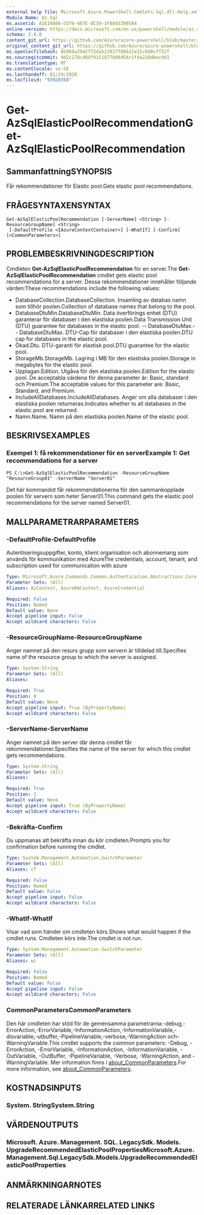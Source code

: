 ```yaml
---
external help file: Microsoft.Azure.PowerShell.Cmdlets.Sql.dll-Help.xml
Module Name: Az.Sql
ms.assetid: A1E19A66-CD70-467E-8C59-1F88453905A4
online version: https://docs.microsoft.com/en-us/powershell/module/az.sql/get-azsqlelasticpoolrecommendation
schema: 2.0.0
content_git_url: https://github.com/Azure/azure-powershell/blob/master/src/Sql/Sql/help/Get-AzSqlElasticPoolRecommendation.md
original_content_git_url: https://github.com/Azure/azure-powershell/blob/master/src/Sql/Sql/help/Get-AzSqlElasticPoolRecommendation.md
ms.openlocfilehash: 8b969a3942f72da522937f06621e11c0d8cff32f
ms.sourcegitcommit: 4d2c178cd6df9151877b08d54c1f4a228dbec9d1
ms.translationtype: MT
ms.contentlocale: sv-SE
ms.lasthandoff: 01/29/2020
ms.locfileid: "93920358"
---
```

# <span data-ttu-id="cbca2-101">Get-AzSqlElasticPoolRecommendation</span><span class="sxs-lookup"><span data-stu-id="cbca2-101">Get-AzSqlElasticPoolRecommendation</span></span>

## <span data-ttu-id="cbca2-102">Sammanfattning</span><span class="sxs-lookup"><span data-stu-id="cbca2-102">SYNOPSIS</span></span>
<span data-ttu-id="cbca2-103">Får rekommendationer för Elastic pool.</span><span class="sxs-lookup"><span data-stu-id="cbca2-103">Gets elastic pool recommendations.</span></span>

## <span data-ttu-id="cbca2-104">FRÅGESYNTAXEN</span><span class="sxs-lookup"><span data-stu-id="cbca2-104">SYNTAX</span></span>

```
Get-AzSqlElasticPoolRecommendation [-ServerName] <String> [-ResourceGroupName] <String>
 [-DefaultProfile <IAzureContextContainer>] [-WhatIf] [-Confirm] [<CommonParameters>]
```

## <span data-ttu-id="cbca2-105">PROBLEMBESKRIVNING</span><span class="sxs-lookup"><span data-stu-id="cbca2-105">DESCRIPTION</span></span>
<span data-ttu-id="cbca2-106">Cmdleten **Get-AzSqlElasticPoolRecommendation** för en server.</span><span class="sxs-lookup"><span data-stu-id="cbca2-106">The **Get-AzSqlElasticPoolRecommendation** cmdlet gets elastic pool recommendations for a server.</span></span>
<span data-ttu-id="cbca2-107">Dessa rekommendationer innehåller följande värden:</span><span class="sxs-lookup"><span data-stu-id="cbca2-107">These recommendations include the following values:</span></span>
- <span data-ttu-id="cbca2-108">DatabaseCollection.</span><span class="sxs-lookup"><span data-stu-id="cbca2-108">DatabaseCollection.</span></span> <span data-ttu-id="cbca2-109">Insamling av databas namn som tillhör poolen.</span><span class="sxs-lookup"><span data-stu-id="cbca2-109">Collection of database names that belong to the pool.</span></span> 
- <span data-ttu-id="cbca2-110">DatabaseDtuMin.</span><span class="sxs-lookup"><span data-stu-id="cbca2-110">DatabaseDtuMin.</span></span> <span data-ttu-id="cbca2-111">Data överförings enhet (DTU) garanterar för databaser i den elastiska poolen.</span><span class="sxs-lookup"><span data-stu-id="cbca2-111">Data Transmission Unit (DTU) guarantee for databases in the elastic pool.</span></span> 
 <span data-ttu-id="cbca2-112">-- DatabaseDtuMax.</span><span class="sxs-lookup"><span data-stu-id="cbca2-112">-- DatabaseDtuMax.</span></span> <span data-ttu-id="cbca2-113">DTU-Cap för databaser i den elastiska poolen.</span><span class="sxs-lookup"><span data-stu-id="cbca2-113">DTU cap for databases in the elastic pool.</span></span> 
- <span data-ttu-id="cbca2-114">Ökad.</span><span class="sxs-lookup"><span data-stu-id="cbca2-114">Dtu.</span></span> <span data-ttu-id="cbca2-115">DTU-garanti för elastisk pool.</span><span class="sxs-lookup"><span data-stu-id="cbca2-115">DTU guarantee for the elastic pool.</span></span> 
- <span data-ttu-id="cbca2-116">StorageMb.</span><span class="sxs-lookup"><span data-stu-id="cbca2-116">StorageMb.</span></span> <span data-ttu-id="cbca2-117">Lagring i MB för den elastiska poolen.</span><span class="sxs-lookup"><span data-stu-id="cbca2-117">Storage in megabytes for the elastic pool.</span></span> 
- <span data-ttu-id="cbca2-118">Upplagan.</span><span class="sxs-lookup"><span data-stu-id="cbca2-118">Edition.</span></span> <span data-ttu-id="cbca2-119">Utgåva för den elastiska poolen.</span><span class="sxs-lookup"><span data-stu-id="cbca2-119">Edition for the elastic pool.</span></span> <span data-ttu-id="cbca2-120">De acceptabla värdena för denna parameter är: Basic, standard och Premium.</span><span class="sxs-lookup"><span data-stu-id="cbca2-120">The acceptable values for this parameter are: Basic, Standard, and Premium.</span></span> 
- <span data-ttu-id="cbca2-121">IncludeAllDatabases.</span><span class="sxs-lookup"><span data-stu-id="cbca2-121">IncludeAllDatabases.</span></span> <span data-ttu-id="cbca2-122">Anger om alla databaser i den elastiska poolen returneras.</span><span class="sxs-lookup"><span data-stu-id="cbca2-122">Indicates whether to all databases in the elastic pool are returned.</span></span> 
- <span data-ttu-id="cbca2-123">Namn.</span><span class="sxs-lookup"><span data-stu-id="cbca2-123">Name.</span></span> <span data-ttu-id="cbca2-124">Namn på den elastiska poolen.</span><span class="sxs-lookup"><span data-stu-id="cbca2-124">Name of the elastic pool.</span></span>

## <span data-ttu-id="cbca2-125">BESKRIVS</span><span class="sxs-lookup"><span data-stu-id="cbca2-125">EXAMPLES</span></span>

### <span data-ttu-id="cbca2-126">Exempel 1: få rekommendationer för en server</span><span class="sxs-lookup"><span data-stu-id="cbca2-126">Example 1: Get recommendations for a server</span></span>
```
PS C:\>Get-AzSqlElasticPoolRecommendation -ResourceGroupName "ResourceGroup01" -ServerName "Server01"
```

<span data-ttu-id="cbca2-127">Det här kommandot får rekommendationerna för den sammankopplade poolen för servern som heter Server01.</span><span class="sxs-lookup"><span data-stu-id="cbca2-127">This command gets the elastic pool recommendations for the server named Server01.</span></span>

## <span data-ttu-id="cbca2-128">MALLPARAMETRAR</span><span class="sxs-lookup"><span data-stu-id="cbca2-128">PARAMETERS</span></span>

### <span data-ttu-id="cbca2-129">-DefaultProfile</span><span class="sxs-lookup"><span data-stu-id="cbca2-129">-DefaultProfile</span></span>
<span data-ttu-id="cbca2-130">Autentiseringsuppgifter, konto, klient organisation och abonnemang som används för kommunikation med Azure</span><span class="sxs-lookup"><span data-stu-id="cbca2-130">The credentials, account, tenant, and subscription used for communication with azure</span></span>

```yaml
Type: Microsoft.Azure.Commands.Common.Authentication.Abstractions.Core.IAzureContextContainer
Parameter Sets: (All)
Aliases: AzContext, AzureRmContext, AzureCredential

Required: False
Position: Named
Default value: None
Accept pipeline input: False
Accept wildcard characters: False
```

### <span data-ttu-id="cbca2-131">-ResourceGroupName</span><span class="sxs-lookup"><span data-stu-id="cbca2-131">-ResourceGroupName</span></span>
<span data-ttu-id="cbca2-132">Anger namnet på den resurs grupp som servern är tilldelad till.</span><span class="sxs-lookup"><span data-stu-id="cbca2-132">Specifies name of the resource group to which the server is assigned.</span></span>

```yaml
Type: System.String
Parameter Sets: (All)
Aliases:

Required: True
Position: 0
Default value: None
Accept pipeline input: True (ByPropertyName)
Accept wildcard characters: False
```

### <span data-ttu-id="cbca2-133">-ServerName</span><span class="sxs-lookup"><span data-stu-id="cbca2-133">-ServerName</span></span>
<span data-ttu-id="cbca2-134">Anger namnet på den server där denna cmdlet får rekommendationer.</span><span class="sxs-lookup"><span data-stu-id="cbca2-134">Specifies the name of the server for which this cmdlet gets recommendations.</span></span>

```yaml
Type: System.String
Parameter Sets: (All)
Aliases:

Required: True
Position: 1
Default value: None
Accept pipeline input: True (ByPropertyName)
Accept wildcard characters: False
```

### <span data-ttu-id="cbca2-135">-Bekräfta</span><span class="sxs-lookup"><span data-stu-id="cbca2-135">-Confirm</span></span>
<span data-ttu-id="cbca2-136">Du uppmanas att bekräfta innan du kör cmdleten.</span><span class="sxs-lookup"><span data-stu-id="cbca2-136">Prompts you for confirmation before running the cmdlet.</span></span>

```yaml
Type: System.Management.Automation.SwitchParameter
Parameter Sets: (All)
Aliases: cf

Required: False
Position: Named
Default value: False
Accept pipeline input: False
Accept wildcard characters: False
```

### <span data-ttu-id="cbca2-137">-WhatIf</span><span class="sxs-lookup"><span data-stu-id="cbca2-137">-WhatIf</span></span>
<span data-ttu-id="cbca2-138">Visar vad som händer om cmdleten körs.</span><span class="sxs-lookup"><span data-stu-id="cbca2-138">Shows what would happen if the cmdlet runs.</span></span>
<span data-ttu-id="cbca2-139">Cmdleten körs inte.</span><span class="sxs-lookup"><span data-stu-id="cbca2-139">The cmdlet is not run.</span></span>

```yaml
Type: System.Management.Automation.SwitchParameter
Parameter Sets: (All)
Aliases: wi

Required: False
Position: Named
Default value: False
Accept pipeline input: False
Accept wildcard characters: False
```

### <span data-ttu-id="cbca2-140">CommonParameters</span><span class="sxs-lookup"><span data-stu-id="cbca2-140">CommonParameters</span></span>
<span data-ttu-id="cbca2-141">Den här cmdleten har stöd för de gemensamma parametrarna:-debug,-ErrorAction,-ErrorVariable,-InformationAction,-InformationVariable,-disvariable,-utbuffer,-PipelineVariable,-verbose,-WarningAction och-WarningVariable.</span><span class="sxs-lookup"><span data-stu-id="cbca2-141">This cmdlet supports the common parameters: -Debug, -ErrorAction, -ErrorVariable, -InformationAction, -InformationVariable, -OutVariable, -OutBuffer, -PipelineVariable, -Verbose, -WarningAction, and -WarningVariable.</span></span> <span data-ttu-id="cbca2-142">Mer information finns i [about_CommonParameters](https://go.microsoft.com/fwlink/?LinkID=113216).</span><span class="sxs-lookup"><span data-stu-id="cbca2-142">For more information, see [about_CommonParameters](https://go.microsoft.com/fwlink/?LinkID=113216).</span></span>

## <span data-ttu-id="cbca2-143">KOSTNADS</span><span class="sxs-lookup"><span data-stu-id="cbca2-143">INPUTS</span></span>

### <span data-ttu-id="cbca2-144">System. String</span><span class="sxs-lookup"><span data-stu-id="cbca2-144">System.String</span></span>

## <span data-ttu-id="cbca2-145">VÄRDEN</span><span class="sxs-lookup"><span data-stu-id="cbca2-145">OUTPUTS</span></span>

### <span data-ttu-id="cbca2-146">Microsoft. Azure. Management. SQL. LegacySdk. Models. UpgradeRecommendedElasticPoolProperties</span><span class="sxs-lookup"><span data-stu-id="cbca2-146">Microsoft.Azure.Management.Sql.LegacySdk.Models.UpgradeRecommendedElasticPoolProperties</span></span>

## <span data-ttu-id="cbca2-147">ANMÄRKNINGAR</span><span class="sxs-lookup"><span data-stu-id="cbca2-147">NOTES</span></span>

## <span data-ttu-id="cbca2-148">RELATERADE LÄNKAR</span><span class="sxs-lookup"><span data-stu-id="cbca2-148">RELATED LINKS</span></span>
